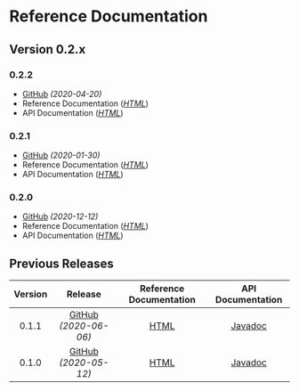 # Reference Documentation

## Version 0.2.x

### 0.2.2 <Badge text="Latest Release" vertical="top"/>
* [GitHub](https://github.com/chhorz/oas-generator/releases/tag/v0.2.2) _(2020-04-20)_
* Reference Documentation (_[HTML](https://chhorz.github.io/oas-generator/docs/0.2.2/oas-generator.html)_)
* API Documentation (_[HTML](https://chhorz.github.io/oas-generator/docs/0.2.2/apidocs/)_)

### 0.2.1
* [GitHub](https://github.com/chhorz/oas-generator/releases/tag/v0.2.1) _(2020-01-30)_
* Reference Documentation (_[HTML](https://chhorz.github.io/oas-generator/docs/0.2.1/oas-generator.html)_)
* API Documentation (_[HTML](https://chhorz.github.io/oas-generator/docs/0.2.1/apidocs/)_)

### 0.2.0 
* [GitHub](https://github.com/chhorz/oas-generator/releases/tag/v0.2.0) _(2020-12-12)_
* Reference Documentation (_[HTML](https://chhorz.github.io/oas-generator/docs/0.2.0/oas-generator.html)_)
* API Documentation (_[HTML](https://chhorz.github.io/oas-generator/docs/0.2.0/apidocs/)_)

## Previous Releases

| Version | Release | Reference Documentation | API Documentation |
|:---:|:---:|:---:|:---:|
| 0.1.1 | [GitHub](https://github.com/chhorz/oas-generator/releases/tag/v0.1.1) _(2020-06-06)_ | [HTML](https://chhorz.github.io/oas-generator/docs/0.1.1/oas-generator.html) | [Javadoc](https://chhorz.github.io/oas-generator/docs/0.1.1/apidocs/) |
| 0.1.0 | [GitHub](https://github.com/chhorz/oas-generator/releases/tag/v0.1.0) _(2020-05-12)_ | [HTML](https://chhorz.github.io/oas-generator/docs/0.1.0/oas-generator.html) | [Javadoc](https://chhorz.github.io/oas-generator/docs/0.1.0/apidocs/) |
